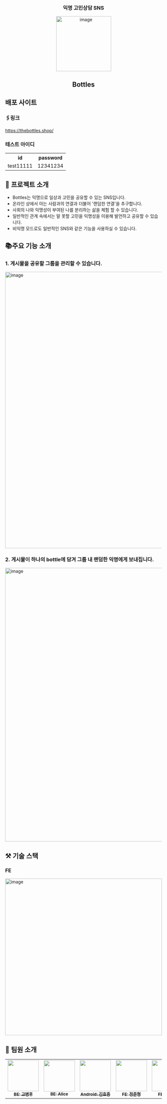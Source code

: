 <div align=center>
  <h3>익명 고민상담 SNS</h3>
  <img width="177" alt="image" src="https://github.com/SFZ-Bottles/Bottles_FE/assets/55770796/4bd4fc44-98f0-435d-862f-8fcf34406c28">
  <h2>Bottles</h2>
</div>

## 배포 사이트
### 🖇️링크
https://thebottles.shop/

### 테스트 아이디
<table>
  <tr>
    <th scope="col">id</th>
    <th scope="col">password</th>
  </tr>
  <tr>
    <td>test11111</td>
    <td>12341234</td>
  </tr>
</table>

## 🍶 프로젝트 소개
  - Bottles는 익명으로 일상과 고민을 공유할 수 있는 SNS입니다.
  - 온라인 상에서 아는 사람과의 연결과 더불어 '랜덤한 연결'을 추구합니다.
  - 사회의 나와 익명성이 부여된 나를 분리하는 삶을 체험 할 수 있습니다.
  - 일반적인 관계 속에서는 말 못할 고민을 익명성을 이용해 발언하고 공유할 수 있습니다.
  - 비익명 모드로도 일반적인 SNS와 같은 기능을 사용하실 수 있습니다.


## 📚주요 기능 소개

### 1. 게시물을 공유할 그룹을 관리할 수 있습니다.
<img width="889" alt="image" src="https://github.com/SFZ-Bottles/Bottles_FE/assets/55770796/14173db3-3983-4416-acf4-cba9a1ea4517">

### 2. 게시물이 하나의 bottle에 담겨 그룹 내 랜덤한 익명에게 보내집니다.
<img width="880" alt="image" src="https://github.com/SFZ-Bottles/Bottles_FE/assets/55770796/8f81fd81-b3e6-4e71-80fc-7b5f2c95dbc0">

## ⚒️ 기술 스택
### FE
<img width="504" alt="image" src="https://github.com/SFZ-Bottles/Bottles_FE/assets/55770796/cdd05e7f-acb6-47b3-919d-b267bf0b03d4">


## 🤼 팀원 소개
<table>
  <tbody>
    <tr>
      <td align="center"><a href="https://github.com/GoByeonghu"><img src="https://avatars.githubusercontent.com/u/92240138?v=4" width="100px;" alt=""/><br /><sub><b>BE: 고병후</b></sub></a><br /></td>
      <td align="center"><a href="https://github.com/Codelicious100"><img src="https://avatars.githubusercontent.com/u/129709159?v=4" width="100px;" alt=""/><br /><sub><b>BE: Alice</b></sub></a><br /></td>
      <td align="center"><a href=https://github.com/hyo6004"><img src="https://avatars.githubusercontent.com/u/109258334?v=4" width="100px;" alt=""/><br /><sub><b>Android: 김효중 </b></sub></a><br /></td>
      <td align="center"><a href="https://github.com/jungjunhyung99"><img src="https://avatars.githubusercontent.com/u/55770796?v=4" width="100px;" alt=""/><br /><sub><b>FE: 정준형</b></sub></a><br /></td>
      <td align="center"><a href="https://github.com/WangJongwook"><img src="https://avatars.githubusercontent.com/u/79205667?v=4" width="100px;" alt=""/><br /><sub><b>FE: 왕종욱</b></sub></a><br /></td>
    </tr>
  </tbody>
</table>
